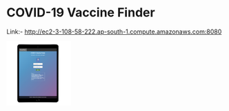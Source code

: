 # COVID-19 Vaccine Finder

Link:- http://ec2-3-108-58-222.ap-south-1.compute.amazonaws.com:8080

<img align="center" src="https://github.com/AkhileshThite/COVID-19-VaccineFinder/blob/main/static/images/ipad.png" width="150" height="150"></img>
